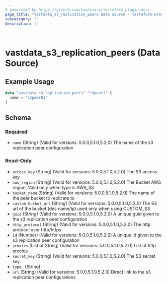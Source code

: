 ```yaml
---
# generated by https://github.com/hashicorp/terraform-plugin-docs
page_title: "vastdata_s3_replication_peers Data Source - terraform-provider-vastdata"
subcategory: ""
description: |-
  
---
```


# vastdata_s3_replication_peers (Data Source)



## Example Usage

```terraform
data "vastdata_s3_replication_peers" "s3peer1" {
  name = "s3peer01"
}
```

<!-- schema generated by tfplugindocs -->
## Schema

### Required

- `name` (String) (Valid for versions: 5.0.0,5.1.0,5.2.0) The name of the s3 replication peer configuration

### Read-Only

- `access_key` (String) (Valid for versions: 5.0.0,5.1.0,5.2.0) The S3 access key
- `aws_region` (String) (Valid for versions: 5.0.0,5.1.0,5.2.0) The Bucket AWS region, Valid only when type is AWS_S3
- `bucket_name` (String) (Valid for versions: 5.0.0,5.1.0,5.2.0) The name of the peer bucket to replicate to
- `custom_bucket_url` (String) (Valid for versions: 5.0.0,5.1.0,5.2.0) The S3 url of the bucket (dns name/ip) used only when using CUSTOM_S3
- `guid` (String) (Valid for versions: 5.0.0,5.1.0,5.2.0) A unique guid given to the s3 replication peer configuration
- `http_protocol` (String) (Valid for versions: 5.0.0,5.1.0,5.2.0) The http protocol user http/https
- `id` (Number) (Valid for versions: 5.0.0,5.1.0,5.2.0) A unique id given to the s3 replication peer configuration
- `proxies` (List of String) (Valid for versions: 5.0.0,5.1.0,5.2.0) List of http procies
- `secret_key` (String) (Valid for versions: 5.0.0,5.1.0,5.2.0) The S3 secret key
- `type_` (String)
- `url` (String) (Valid for versions: 5.0.0,5.1.0,5.2.0) Direct link to the s3 replication peer configurations

